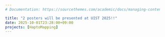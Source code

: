 ```yaml
---
# Documentation: https://sourcethemes.com/academic/docs/managing-content/

title: "2 posters will be presented at UIST 2025!!"
date: 2025-10-01T23:28:00+09:00
projects: [HaptoMapping]
---
```

